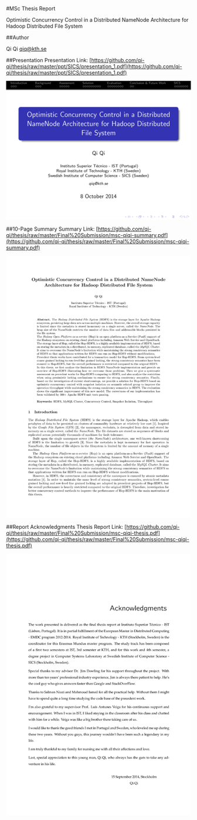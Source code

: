 #MSc Thesis Report

Optimistic Concurrency Control in a Distributed NameNode Architecture for Hadoop Distributed File System

##Author

Qi Qi <qiq@kth.se>

##Presentation
Presentation Link: [https://github.com/qi-qi/thesis/raw/master/ppt/SICS/presentation_1.pdf](https://github.com/qi-qi/thesis/raw/master/ppt/SICS/presentation_1.pdf) 

![](https://raw.githubusercontent.com/qi-qi/thesis/master/github_image_preview/presentation.png) 

##10-Page Summary
Summary Link: [https://github.com/qi-qi/thesis/raw/master/Final%20Submission/msc-qiqi-summary.pdf](https://github.com/qi-qi/thesis/raw/master/Final%20Submission/msc-qiqi-summary.pdf) 

![ ](https://raw.githubusercontent.com/qi-qi/thesis/master/github_image_preview/summary.png)

##Report Acknowledgments
Thesis Report Link: [https://github.com/qi-qi/thesis/raw/master/Final%20Submission/msc-qiqi-thesis.pdf](https://github.com/qi-qi/thesis/raw/master/Final%20Submission/msc-qiqi-thesis.pdf) 

![](https://raw.githubusercontent.com/qi-qi/thesis/master/github_image_preview/acknowledgments.png) 